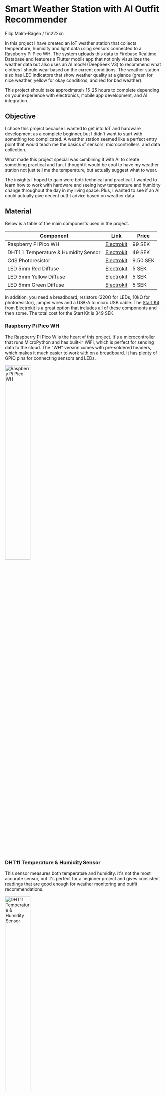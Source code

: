 # Smart Weather Station with AI Outfit Recommender

Filip Malm-Bägén / fm222xn

In this project I have created an IoT weather station that collects temperature, humidity and light data using sensors connected to a Raspberry Pi Pico WH. The system uploads this data to Firebase Realtime Database and features a Flutter mobile app that not only visualizes the weather data but also uses an AI model (DeepSeek V3) to recommend what clothes I should wear based on the current conditions. The weather station also has LED indicators that show weather quality at a glance (green for nice weather, yellow for okay conditions, and red for bad weather).

This project should take approximately 15-25 hours to complete depending on your experience with electronics, mobile app development, and AI integration.

## Objective

I chose this project because I wanted to get into IoT and hardware development as a complete beginner, but I didn't want to start with something too complicated. A weather station seemed like a perfect entry point that would teach me the basics of sensors, microcontrollers, and data collection.

What made this project special was combining it with AI to create something practical and fun. I thought it would be cool to have my weather station not just tell me the temperature, but actually suggest what to wear.

The insights I hoped to gain were both technical and practical. I wanted to learn how to work with hardware and seeing how temperature and humidity change throughout the day in my living space. Plus, I wanted to see if an AI could actually give decent outfit advice based on weather data.

## Material

Below is a table of the main components used in the project.

| Component                           | Link                                                                             | Price    |
| ----------------------------------- | -------------------------------------------------------------------------------- | -------- |
| Raspberry Pi Pico WH                | [Electrokit](https://www.electrokit.com/raspberry-pi-pico-wh)                    | 99 SEK   |
| DHT11 Temperature & Humidity Sensor | [Electrokit](https://www.electrokit.com/digital-temperatur-och-fuktsensor-dht11) | 49 SEK   |
| CdS Photoresistor                   | [Electrokit](https://www.electrokit.com/fotomotstand-cds-4-7-kohm)               | 9.50 SEK |
| LED 5mm Red Diffuse                 | [Electrokit](https://www.electrokit.com/led-5mm-rod-diffus-1500mcd)              | 5 SEK    |
| LED 5mm Yellow Diffuse              | [Electrokit](https://www.electrokit.com/led-5mm-gul-diffus-1500mcd)              | 5 SEK    |
| LED 5mm Green Diffuse               | [Electrokit](https://www.electrokit.com/led-5mm-gron-diffus-80mcd)               | 5 SEK    |

In addition, you need a breadboard, resistors (220Ω for LEDs, 10kΩ for photoresistor), jumper wires and a USB-A to micro USB cable. The [Start Kit](https://www.electrokit.com/lnu-starter) from Electrokit is a great option that includes all of these components and then some. The total cost for the Start Kit is 349 SEK.

### Raspberry Pi Pico WH

The Raspberry Pi Pico W is the heart of this project. It's a microcontroller that runs MicroPython and has built-in WiFi, which is perfect for sending data to the cloud. The "WH" version comes with pre-soldered headers, which makes it much easier to work with on a breadboard. It has plenty of GPIO pins for connecting sensors and LEDs.

<img src="images/pico-wh.jpg" alt="Raspberry Pi Pico WH" style="width: 40%;">

### DHT11 Temperature & Humidity Sensor

This sensor measures both temperature and humidity. It's not the most accurate sensor, but it's perfect for a beginner project and gives consistent readings that are good enough for weather monitoring and outfit recommendations.

<img src="images/dht11-sensor.jpg" alt="DHT11 Temperature & Humidity Sensor" style="width: 40%;">

### CdS Photoresistor

A simple light-dependent resistor that changes its resistance based on how much light hits it. I use this to detect how bright it is in the room, which helps determine if it's day or night and influences the outfit recommendations.

<img src="images/photoresistor.jpg" alt="CdS Photoresistor" style="width: 40%;">

### Status LEDs

Three simple 5mm LEDs that act as a quick visual indicator of weather conditions:

- **Green**: Nice weather (comfortable temperature and humidity)
- **Yellow**: Okay weather (somewhat uncomfortable but manageable)
- **Red**: Bad weather (too hot, too cold, or too humid)

![Status LEDs](images/status-leds.jpg)

## Computer setup

For this project I used several tools to get everything working:

- **Visual Studio Code** - Main IDE for writing the MicroPython code
- **MicroPython firmware** - Needed for the Raspberry Pi Pico W
- **Flutter SDK** - For building the mobile app
- **Firebase Console** - For setting up the database

### Setting up the Raspberry Pi Pico W

First, you need to install MicroPython firmware on the Pico. Download the latest firmware from the [MicroPython website](https://micropython.org/download/RPI_PICO_W/) and follow their installation guide. Basically, you hold the BOOTSEL button while plugging in the Pico, then drag the firmware file to the drive that appears.

### Development Environment

I used VS Code with the Pymakr extension to write and upload code to the Pico. You'll also need Node.js installed for Pymakr to work properly. The setup is pretty straightforward, just install the extension and it guides you through connecting to your device.

### Firebase Setup

Create a new Firebase project and enable the Realtime Database. You'll need to set up authentication and get your API credentials to include in your MicroPython code.

## Putting everything together

The wiring is straightforward and perfect for a breadboard setup. In a production environment, you'd probably want to solder everything onto a proper PCB and maybe add a case, but for development and testing, the breadboard works great.

![Weather Station Breadboard Wiring](images/breadboard-wiring.jpg)

_Complete breadboard setup showing all connections between the Raspberry Pi Pico W, sensors, and LEDs. The software I used did not have my specific temperature and humidity sensor, so I used a DS18B20 instead. Additionally, it did not have a photo resistor, so I used a blue LED instead to represent it._

## Platform

I decided to use Firebase as my cloud platform for several reasons. First, it's free for small projects like this, and the real-time database is perfect for IoT applications where you want immediate updates. I have also worked with it previously.

The data flow looks like this:

- Raspberry Pi Pico → Firebase Realtime Database → Flutter App → DeepSeek V3 API

## The code

The main code runs on the Raspberry Pi Pico and handles three key functions: reading sensors, managing LED indicators, and uploading data to Firebase.

Here's how the sensor reading works:

```python
def collect_sensor_data():
    try:
        # Read DHT11 sensor
        dht_sensor.measure()
        temperature = dht_sensor.temperature()
        humidity = dht_sensor.humidity()

        # Read light sensor
        light_raw = light_sensor.read_u16()
        light_level = get_light_level(light_raw)

        # Create data structure for Firebase
        data = {
            "timestamp": int(time.time()),
            "temperature": temperature,
            "humidity": humidity,
            "light_raw": light_raw,
            "light_level": light_level
        }
        return data
    except Exception as e:
        print(f"Sensor error: {e}")
        return None
```

The LED indicator system gives immediate visual feedback about weather conditions:

```python
def get_weather_quality(temp, humidity):
    if temp < 5 or temp > 35:
        return "bad"
    elif humidity > 80:
        return "bad"
    elif temp < 10 or temp > 30:
        return "okay"
    elif humidity > 70:
        return "okay"
    else:
        return "nice"
```

One challenge I ran into was the Pico running out of memory after uploading data for a while. I solved this by adding garbage collection and clearing variables after each upload:

```python
# Clear sensor data from memory after upload
sensor_data = None
gc.collect()
print(f"Free memory: {gc.mem_free()} bytes")
```

## Transmitting the data / connectivity

The system uses WiFi to connect to the internet and sends data to Firebase every 30 seconds. I use HTTPS requests to Firebase's REST API, which is reliable and doesn't require additional message brokers.

The data is sent in JSON format like this:

```json
{
  "timestamp": 1735689600,
  "temperature": 23,
  "humidity": 45,
  "light_raw": 32000,
  "light_level": "Bright"
}
```

WiFi was the obvious choice for connectivity since the weather station sits in my room where I have reliable internet. The 30-second interval gives good data resolution without overwhelming the free Firebase quota. However, I could probaly increase this to 5 to 10 minutes without issue, because the weather doesn't change that quickly.

One important addition was NTP time synchronization. The Pico doesn't have a real-time clock, so without internet time sync, all timestamps would be wrong. I added automatic time synchronization at startup and every hour to keep things accurate.

## Presenting the data

The Flutter app has two main pages that make the weather data useful and fun.

### Weather Page

The first page shows:

- Live sensor data (temperature, humidity, brightness) from my weather station
- Historical temperature and humidity graphs
- Regional weather from OpenWeatherMap API for comparison

<div style="display: flex; justify-content: space-between;">
  <img src="images/app-weather-page.png" alt="Weather Page" style="width: 33%;">
  <img src="images/app-weather-page-history.png" alt="Weather History" style="width: 33%;">
  <img src="images/app-weather-page-regional.png" alt="Regional Weather" style="width: 33%;">
</div>

_The main weather page showing live sensor data, historical graphs, and regional weather comparison._

### Outfit Recommender Page

This is where the project gets interesting. The second page shows:

- A stitched image of me wearing AI-recommended clothes
- An AI-generated text explanation of why these clothes were chosen

The AI clothing system works by analyzing the current weather data and selecting from pre-photographed images of me in different outfits. I spent quite a bit of time photographing myself in various combinations of shirts, pants, shoes, and accessories, then cropping out individual items. The AI uses the filename conventions to pick appropriate combinations (like "tshirt_white.jpg" or "trousers_black.jpg") based on temperature and humidity.

The DeepSeek V3 API then generates styling advice like: "Given the warm weather of 26 degrees and moderate humidity, I'd recommend a light t-shirt and shorts. The breathable fabric will keep you comfortable while the casual style is perfect for a relaxed day indoors."

<div style="display: flex; justify-content: space-between;">
  <img src="images/app-outfit-page_1.png" alt="AI Outfit Recommender Page" style="width: 50%;">
  <img src="images/app-outfit-page_2.png" alt="AI Outfit Recommendation" style="width: 50%;">
</div>

_The AI outfit recommender showing a stitched image of clothing recommendations and AI-generated styling advice._

Data is preserved in Firebase indefinitely, though I could set up automatic deletion if storage becomes an issue.

## Finalizing the design

The final result exceeded my expectations. What started as a simple temperature sensor became a complete smart home weather system with AI integration. The LED indicators work great for quick visual checks, and the Flutter app makes it genuinely useful for daily outfit decisions.

The AI outfit recommender turned out to be surprisingly accurate and entertaining. It actually gives sensible clothing suggestions based on the real sensor data, and the personalized photos make it feel like having a digital stylist.

If I were to do this project again, I might add more sensors like air pressure or UV detection. I'd also consider making the hardware more permanent with a custom PCB and 3D-printed case. The software side could be expanded with notifications when weather conditions change dramatically.

One learning experience was realizing how important memory management is on microcontrollers. The "out of memory" errors taught me to be more careful about variable cleanup and garbage collection. I also learned a lot about IoT and how to handle real-time data transmission effectively, and combining hardware and software in a single project was a great way to see how all these technologies can work together.

Overall, this project was a perfect introduction to IoT development. It combined hardware, cloud services, mobile development, and AI in a way that's actually useful in daily life. Plus, it's genuinely fun to check what outfit the AI thinks I should wear each morning!

![Final Weather Station Setup](images/final-project.jpg)

_The completed weather station in its final location, showing the breadboard setup with all components connected and LEDs indicating current weather status._

---

## Setup Instructions

Create a file called `keys.py` in the same directory as your main script:

```python
WIFI_SSID = 'your_wifi_ssid'
WIFI_PASS = 'your_wifi_password'
```

Replace the credentials with your actual WiFi network details.
